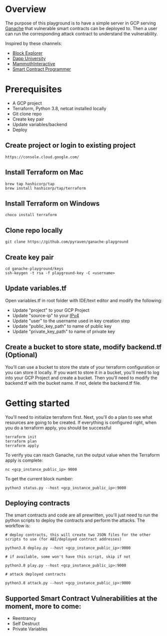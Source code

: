 # Overview

The purpose of this playground is to have a simple server in GCP serving [Ganache](https://github.com/trufflesuite/ganache) that vulnerable smart contracts can be deployed to. Then a user can run the corresponding attack contract to understand the vulnerability. 

Inspired by these channels:
* [Block Explorer](https://www.youtube.com/c/BlockExplorerMedia)
* [Dapp University](https://www.youtube.com/c/DappUniversity)
* [MammothInteractive](https://www.youtube.com/c/MammothInteractive)
* [Smart Contract Programmer](https://www.youtube.com/channel/UCJWh7F3AFyQ_x01VKzr9eyA)

# Prerequisites

* A GCP project
* Terraform, Python 3.8, netcat installed locally
* Git clone repo
* Create key pair
* Update variables/backend
* Deploy


## Create project or login to existing project
```
https://console.cloud.google.com/
```

## Install Terraform on Mac
```
brew tap hashicorp/tap
brew install hashicorp/tap/terraform
```

## Install Terraform on Windows
```
choco install terraform
```

## Clone repo locally
```
git clone https://github.com/pyraven/ganache-playground
```

## Create key pair
```
cd ganache-playground/keys
ssh-keygen -t rsa -f playground-key -C <username>
```

## Update variables.tf

Open variables.tf in root folder with IDE/text editor and modify the following:
* Update "project" to your GCP Project
* Update "source-ip" to your [IPv4](https://whatismyipaddress.com/)
* Update "user" to the username used in key creation step
* Update "public_key_path" to name of public key
* Update "private_key_path" to name of private key

## Create a bucket to store state, modify backend.tf (Optional)

You'll can use a bucket to store the state of your terraform configuration or you can store it locally. If you want to store it in a bucket, you'll need to log into your GCP Project and create a bucket. Then you'll need to modify the backend.tf with the bucket name. If not, delete the backend.tf file. 

# Getting started

You'll need to initialize terraform first. Next, you'll do a plan to see what resources are going to be created. If everything is configured right, when you do a terraform apply, you should be successful
```
terraform init
terraform plan
terraform apply
```

To verify you can reach Ganache, run the output value when the Terraform apply is complete:
```
nc <gcp_instance_public_ip> 9000
```

To get the current block number:
```
python3 status.py --host <gcp_instance_public_ip>:9000
```

## Deploying contracts

The smart contracts and code are all prewritten, you'll just need to run the python scripts to deploy the contracts and perform the attacks. The workflow is:

```
# deploy contracts, this will create two JSON files for the other scripts to use (for ABI/deployed contract addresses)

python3.8 deploy.py --host <gcp_instance_public_ip>:9000

# if available, some won't have this script, skip if not

python3.8 play.py --host <gcp_instance_public_ip>:9000 

# attack deployed contracts

python3.8 attack.py --host <gcp_instance_public_ip>:9000
```

## Supported Smart Contract Vulnerabilities at the moment, more to come:
* Reentrancy
* Self Destruct
* Private Variables